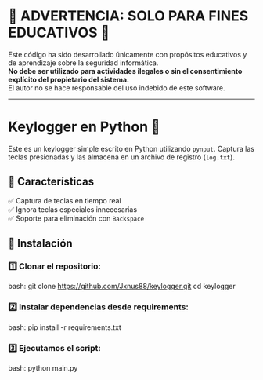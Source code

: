 # 🚨 ADVERTENCIA: SOLO PARA FINES EDUCATIVOS 🚨

Este código ha sido desarrollado únicamente con propósitos educativos y de aprendizaje sobre la seguridad informática.  
**No debe ser utilizado para actividades ilegales o sin el consentimiento explícito del propietario del sistema.**  
El autor no se hace responsable del uso indebido de este software.  

---

# Keylogger en Python 📝

Este es un keylogger simple escrito en Python utilizando `pynput`.
Captura las teclas presionadas y las almacena en un archivo de registro (`log.txt`).

## 📌 Características
✅ Captura de teclas en tiempo real  
✅ Ignora teclas especiales innecesarias  
✅ Soporte para eliminación con `Backspace`  

## 🚀 Instalación
### 1️⃣ Clonar el repositorio:
   bash:
   git clone https://github.com/Jxnus88/keylogger.git
   cd keylogger

### 2️⃣ Instalar dependencias desde requirements:
   bash:
   pip install -r requirements.txt

### 3️⃣ Ejecutamos el script:
   bash:
   python main.py
